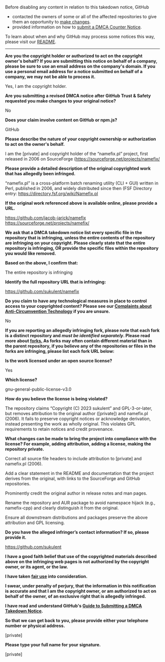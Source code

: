 Before disabling any content in relation to this takedown notice, GitHub
- contacted the owners of some or all of the affected repositories to give them an opportunity to [make changes](https://docs.github.com/en/github/site-policy/dmca-takedown-policy#a-how-does-this-actually-work).
- provided information on how to [submit a DMCA Counter Notice](https://docs.github.com/en/articles/guide-to-submitting-a-dmca-counter-notice).

To learn about when and why GitHub may process some notices this way, please visit our [README](https://github.com/github/dmca/blob/master/README.md#anatomy-of-a-takedown-notice).

---

**Are you the copyright holder or authorized to act on the copyright owner's behalf? If you are submitting this notice on behalf of a company, please be sure to use an email address on the company's domain. If you use a personal email address for a notice submitted on behalf of a company, we may not be able to process it.**

Yes, I am the copyright holder.

**Are you submitting a revised DMCA notice after GitHub Trust & Safety requested you make changes to your original notice?**

No

**Does your claim involve content on GitHub or npm.js?**

GitHub

**Please describe the nature of your copyright ownership or authorization to act on the owner's behalf.**

I am the [private] and copyright holder of the “namefix.pl” project, first released in 2006 on SourceForge (https://sourceforge.net/projects/namefix/

**Please provide a detailed description of the original copyrighted work that has allegedly been infringed.**

“namefix.pl” is a cross-platform batch renaming utility (CLI + GUI) written in Perl, published in 2006, and widely distributed since then (FSF Directory entry: https://directory.fsf.org/wiki/Namefix.pl

**If the original work referenced above is available online, please provide a URL.**

https://github.com/jacob-jarick/namefix  
https://sourceforge.net/projects/namefix/

**We ask that a DMCA takedown notice list every specific file in the repository that is infringing, unless the entire contents of the repository are infringing on your copyright. Please clearly state that the entire repository is infringing, OR provide the specific files within the repository you would like removed.**

**Based on the above, I confirm that:**

The entire repository is infringing

**Identify the full repository URL that is infringing:**

https://github.com/sukulent/namefix

**Do you claim to have any technological measures in place to control access to your copyrighted content? Please see our <a href="https://docs.github.com/articles/guide-to-submitting-a-dmca-takedown-notice#complaints-about-anti-circumvention-technology">Complaints about Anti-Circumvention Technology</a> if you are unsure.**

No

**If you are reporting an allegedly infringing fork, please note that each fork is a distinct repository and <i>must be identified separately</i>. Please read more about <a href="https://docs.github.com/articles/dmca-takedown-policy#b-what-about-forks-or-whats-a-fork">forks.</a> As forks may often contain different material than in the parent repository, if you believe any of the repositories or files in the forks are infringing, please list each fork URL below:**

**Is the work licensed under an open source license?**

Yes

**Which license?**

gnu-general-public-license-v3.0

**How do you believe the license is being violated?**

The repository claims “Copyright (C) 2023 sukulent” and GPL-3-or-later, but removes attribution to the original author ([private]) and namefix.pl (2006). It fails to preserve copyright notices or acknowledge derivation, instead presenting the work as wholly original. This violates GPL requirements to retain notices and credit provenance.

**What changes can be made to bring the project into compliance with the license? For example, adding attribution, adding a license, making the repository private.**

Correct all source file headers to include attribution to [private] and namefix.pl (2006).

Add a clear statement in the README and documentation that the project derives from the original, with links to the SourceForge and GitHub repositories.

Prominently credit the original author in release notes and man pages.

Rename the repository and AUR package to avoid namespace hijack (e.g., namefix-cpp) and clearly distinguish it from the original.

Ensure all downstream distributions and packages preserve the above attribution and GPL licensing.

**Do you have the alleged infringer’s contact information? If so, please provide it.**

https://github.com/sukulent

**I have a good faith belief that use of the copyrighted materials described above on the infringing web pages is not authorized by the copyright owner, or its agent, or the law.**

**I have taken <a href="https://www.lumendatabase.org/topics/22">fair use</a> into consideration.**

**I swear, under penalty of perjury, that the information in this notification is accurate and that I am the copyright owner, or am authorized to act on behalf of the owner, of an exclusive right that is allegedly infringed.**

**I have read and understand GitHub's <a href="https://docs.github.com/articles/guide-to-submitting-a-dmca-takedown-notice/">Guide to Submitting a DMCA Takedown Notice</a>.**

**So that we can get back to you, please provide either your telephone number or physical address.**

[private]

**Please type your full name for your signature.**

[private]
